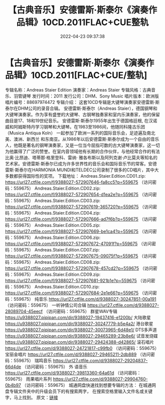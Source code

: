﻿---
title: 【古典音乐】安德雷斯·斯泰尔《演奏作品辑》10CD.2011FLAC+CUE整轨
date: 2022-04-23 09:37:38
categories: 古典音乐、新世纪、纯音雅乐
tags: 纯音乐
---
# 【古典音乐】安德雷斯·斯泰尔《演奏作品辑》10CD.2011[FLAC+CUE/整轨]

专辑名称：Andreas Staier
Edition
演奏家：Andreas Staier
专辑风格：古典音乐、羽管键琴
发行时间：2011
发行公司：DHM、Sony
Music
唱片版本：欧洲版
唱片编号：88697974472
专辑介绍：
这套10CD专辑是大键琴演奏家安德雷斯·斯泰尔在DHM公司的录音合辑。
安德雷斯·斯泰尔（Andreas
Staier），德国钢琴和大键琴演奏家。作为享有盛誉的大键琴、古钢琴独奏家和室内乐演奏家，他的保留曲目是17、18和19世纪音乐。
安德雷斯·斯泰尔1955年出生于德国格廷根,
在汉诺威和阿姆斯特丹学习钢琴和大键琴。在1983至1986间，他随同科隆古乐团（Musica Antiqua Koln）
一起参加了欧洲一系列的国际音乐会，足迹遍及南北美、澳洲、新西兰
和东南亚。从1986年以后安德雷斯·斯泰尔成为一个自由的音乐人，他既是著名的钢琴演奏家，又是一位当今屈指可数的古大键琴演奏家，这一切为他赢得了广泛的赞誉。在室内音领域他有长期的合作伙伴，与他经常合作的有法比奥·比昂迪、塔蒂那·格里登科、雷纳·
雅各布斯以及阿列克谢·卢比莫夫等知名的艺术家。安德雷斯·斯泰尔已成为许多世界性的音乐会和国际音乐节的常客。安德雷斯·斯泰尔在HARMONIA
MUNDI和TELDEC公司录制了很多的CD唱片，其中大多数都获得国际性的奖项。
下载地址：
Andreas.Staier.Edition.CD01.zip: https://url27.ctfile.com/f/9388027-572907646-fa8cc5?p=559675
（访问密码：559675）
Andreas.Staier.Edition.CD02.zip: https://url27.ctfile.com/f/9388027-572907654-d1ea2e?p=559675
（访问密码：559675）
Andreas.Staier.Edition.CD03.zip: https://url27.ctfile.com/f/9388027-572907619-365720?p=559675
（访问密码：559675）
Andreas.Staier.Edition.CD04.zip: https://url27.ctfile.com/f/9388027-572907666-ad7f6b?p=559675
（访问密码：559675）
Andreas.Staier.Edition.CD05.zip: https://url27.ctfile.com/f/9388027-572907669-be1ca4?p=559675
（访问密码：559675）
Andreas.Staier.Edition.CD06.zip: https://url27.ctfile.com/f/9388027-572907672-47091f?p=559675
（访问密码：559675）
Andreas.Staier.Edition.CD07.zip: https://url27.ctfile.com/f/9388027-572907675-09075f?p=559675
（访问密码：559675）
Andreas.Staier.Edition.CD08.zip: https://url27.ctfile.com/f/9388027-572907678-457cd2?p=559675
（访问密码：559675）
Andreas.Staier.Edition.CD09.zip: https://url27.ctfile.com/f/9388027-572907681-921b1e?p=559675
（访问密码：559675）
Andreas.Staier.Edition.CD10.zip: https://url27.ctfile.com/f/9388027-572907684-2e1e66?p=559675
（访问密码：559675）
纯音乐
https://url27.ctfile.com/d/9388027-30247851-00a191
（访问密码：559675）
一听钟情公司合辑
https://url27.ctfile.com/d/9388027-28089704-45eecf
（访问密码：559675）
群星WAV专辑
https://u9388027.pipipan.com/dir/9388027-19437416-e1200b/
大陆歌星
https://u9388027.pipipan.com/dir/9388027-30247779-b5e4a2/
港台歌星
https://u9388027.pipipan.com/dir/9388027-30073965-6d48e1/
DTS多声道
https://u9388027.pipipan.com/dir/9388027-29465289-23b8e6/
试音发烧碟
https://u9388027.pipipan.com/dir/9388027-29424388-d42865/
滚石唱片
https://url27.ctfile.com/d/9388027-24721817-c99fb0
（访问密码：559675）
宝丽金唱片
https://url27.ctfile.com/d/9388027-29465211-2db889
（访问密码：559675）
瑞鸣音乐
https://url27.ctfile.com/d/9388027-29204837-66d4de
（访问密码：559675）
外
语音乐
https://url27.ctfile.com/d/9388027-39813360-64a61d
（访问密码：559675）
雨果唱片系列
https://url27.ctfile.com/d/9388027-29904760-0b4b97
（访问密码：559675）
城通网盘快速找到想要专辑的方法：
在城通网盘专辑文件夹中的升级会员下的有搜索两字，
在搜索空格里输入文件名或关键字，马上找到。
原文：[链接](https://blog.sina.com.cn/s/blog_1647c7e7601030wti.html)